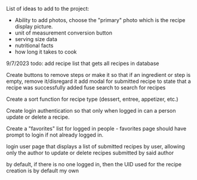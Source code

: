 List of ideas to add to the project:

- Ability to add photos, choose the "primary" photo which is the recipe display picture.
- unit of measurement conversion button
- serving size data
- nutritional facts
- how long it takes to cook

9/7/2023 todo:
add recipe list that gets all recipes in database

Create buttons to remove steps or make it so that if an ingredient or step is empty, remove it/disregard it
add modal for submitted recipe to state that a recipe was successfully added
fuse search to search for recipes

Create a sort function for recipe type (dessert, entree, appetizer, etc.)

Create login authentication so that only when logged in can a person update or delete a recipe.

Create a "favorites" list for logged in people - favorites page should have prompt to login if not already logged in.

login user page that displays a list of submitted recipes by user, allowing only the author to update or delete recipes submitted by said author

by default, if there is no one logged in, then the UID used for the recipe creation is by default my own
